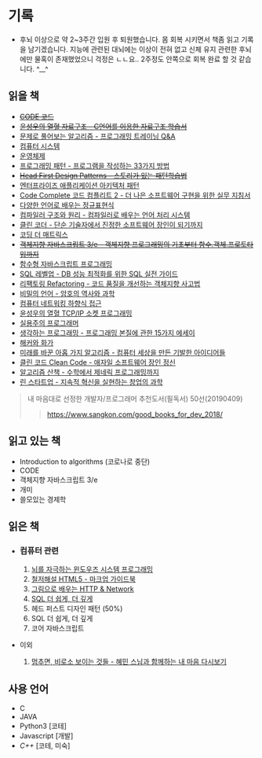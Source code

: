# 기록

- 후뇌 이상으로 약 2~3주간 입원 후 퇴원했습니다. 몸 회복 시키면서 책좀 읽고 기록을 남기겠습니다. 지능에 관련된 대뇌에는 이상이 전혀 없고 신체 유지 관련한 후뇌에만 물혹이 존재했었으니 걱정은 ㄴㄴ요.. 2주정도 안쪽으로 회복 완료 할 것 같습니다. ^__^ 

## 읽을 책

- [~~CODE 코드~~](https://www.aladin.co.kr/shop/wproduct.aspx?ItemId=53051178)
- [~~윤성우의 열혈 자료구조 - C언어를 이용한 자료구조 학습서~~](https://www.aladin.co.kr/shop/wproduct.aspx?ItemId=14783463)
- [문제로 풀어보는 알고리즘 - 프로그래밍 트레이닝 Q&A](https://www.aladin.co.kr/shop/wproduct.aspx?ItemId=18425560)
- [컴퓨터 시스템](https://www.aladin.co.kr/shop/wproduct.aspx?ItemId=91589572)
- [운영체제](https://www.aladin.co.kr/shop/wproduct.aspx?ItemId=46380306)
- [프로그래밍 패턴 - 프로그램을 작성하는 33가지 방법](https://www.aladin.co.kr/shop/wproduct.aspx?ItemId=62884818)
- [~~Head First Design Patterns - 스토리가 있는 패턴학습법~~](https://www.aladin.co.kr/shop/wproduct.aspx?ItemId=582754)
- [엔터프라이즈 애플리케이션 아키텍처 패턴](https://www.aladin.co.kr/shop/wproduct.aspx?ItemId=68433810)
- [Code Complete 코드 컴플리트 2 - 더 나은 소프트웨어 구현을 위한 실무 지침서](https://www.aladin.co.kr/shop/wproduct.aspx?ItemId=114392104)
- [다양한 언어로 배우는 정규표현식](https://www.aladin.co.kr/shop/wproduct.aspx?ItemId=77612902)
- [컴파일러 구조와 원리 - 컴파일러로 배우는 언어 처리 시스템](https://www.aladin.co.kr/shop/wproduct.aspx?ItemId=7739014)
- [클린 코더 - 단순 기술자에서 진정한 소프트웨어 장인이 되기까지](https://www.aladin.co.kr/shop/wproduct.aspx?ItemId=86619346)
- [코딩 더 매트릭스](https://www.aladin.co.kr/shop/wproduct.aspx?ItemId=59668511)
- [~~객체지향 자바스크립트 3/e - 객체지향 프로그래밍의 기초부터 함수.객체.프로토타입까지~~](https://www.aladin.co.kr/shop/wproduct.aspx?ItemId=118916664)
- [함수형 자바스크립트 프로그래밍](https://www.aladin.co.kr/shop/wproduct.aspx?ItemId=123715872)
- [SQL 레벨업 - DB 성능 최적화를 위한 SQL 실전 가이드](https://www.aladin.co.kr/shop/wproduct.aspx?ItemId=75566292)
- [리팩토링 Refactoring - 코드 품질을 개선하는 객체지향 사고법](https://www.aladin.co.kr/shop/wproduct.aspx?ItemId=20793053)
- [비밀의 언어 - 암호의 역사와 과학](https://www.aladin.co.kr/shop/wproduct.aspx?ItemId=71299612)
- [컴퓨터 네트워킹 하향식 접근](https://www.aladin.co.kr/shop/wproduct.aspx?ItemId=117081020)
- [윤성우의 열혈 TCP/IP 소켓 프로그래밍](https://www.aladin.co.kr/shop/wproduct.aspx?ItemId=5928062)
- [실용주의 프로그래머](https://www.aladin.co.kr/shop/wproduct.aspx?ItemId=38786788)
- [생각하는 프로그래밍 - 프로그래밍 본질에 관한 15가지 에세이](https://www.aladin.co.kr/shop/wproduct.aspx?ItemId=34229085)
- [해커와 화가](https://www.aladin.co.kr/shop/wproduct.aspx?ItemId=34471523)
- [미래를 바꾼 아홉 가지 알고리즘 - 컴퓨터 세상을 만든 기발한 아이디어들](https://www.aladin.co.kr/shop/wproduct.aspx?ItemId=26837584)
- [클린 코드 Clean Code - 애자일 소프트웨어 장인 정신](https://www.aladin.co.kr/shop/wproduct.aspx?ItemId=34083680)
- [알고리즘 산책 - 수학에서 제네릭 프로그래밍까지](https://www.aladin.co.kr/shop/wproduct.aspx?ItemId=147966155)
- [린 스타트업 - 지속적 혁신을 실현하는 창업의 과학](https://www.aladin.co.kr/shop/wproduct.aspx?ItemId=20648680)

> 내 마음대로 선정한 개발자/프로그래머 추천도서(필독서) 50선(20190409)
> > https://www.sangkon.com/good_books_for_dev_2018/

## 읽고 있는 책

- Introduction to algorithms (코로나로 중단)
- CODE
- 객체지향 자바스크립트 3/e
- 개미
- 쓸모있는 경제학

## 읽은 책

- ### 컴퓨터 관련

	1. [뇌를 자극하는 윈도우즈 시스템 프로그래밍](https://www.aladin.co.kr/shop/wproduct.aspx?ItemId=897535)
	2. [철저해설 HTML5 - 마크업 가이드북](https://www.aladin.co.kr/shop/wproduct.aspx?ItemId=8138892)
	3. [그림으로 배우는 HTTP & Network](http://www.yes24.com/Product/goods/15894097)
	4. [SQL 더 쉽게, 더 깊게](https://book.naver.com/bookdb/book_detail.nhn?bid=8109048)
	5. 헤드 퍼스트 디자인 패턴 (50%)
	6. SQL 더 쉽게, 더 깊게
	7. 코어 자바스크립트

- 이외
	1. [멈추면, 비로소 보이는 것들 - 혜민 스님과 함께하는 내 마음 다시보기](https://www.aladin.co.kr/shop/wproduct.aspx?ItemId=105352227)

## 사용 언어
- C
- JAVA
- Python3 [코테]
- Javascript [개발]
- *C++* [코테, 미숙]
